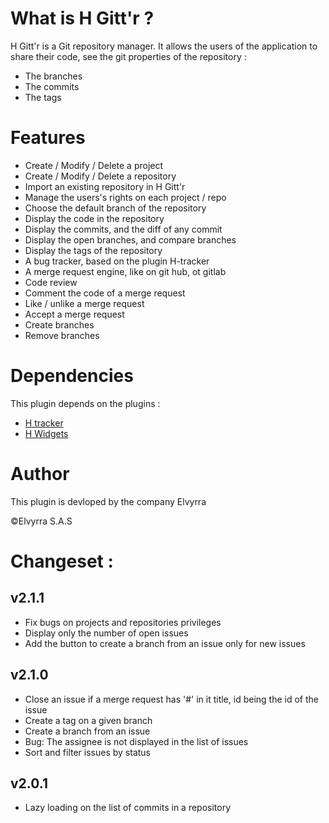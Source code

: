 # What is H Gitt'r ?

H Gitt'r is a Git repository manager. It allows the users of the application to share their code, see the git properties of the repository :

* The branches
* The commits
* The tags

# Features

* Create / Modify / Delete a project
* Create / Modify / Delete a repository
* Import an existing repository in H Gitt'r
* Manage the users's rights on each project / repo
* Choose the default branch of the repository
* Display the code in the repository
* Display the commits, and the diff of any commit
* Display the open branches, and compare branches
* Display the tags of the repository
* A bug tracker, based on the plugin H-tracker
* A merge request engine, like on git hub, ot gitlab
* Code review
* Comment the code of a merge request
* Like / unlike a merge request
* Accept a merge request
* Create branches
* Remove branches

# Dependencies
This plugin depends on the plugins :
* <a href="http://hawk-app.fr/#!/store/plugins/h-tracker" target="_blank">H tracker </a>
* <a href="http://hawk-app.fr/#!/store/plugins/h-widgets" target="_blank">H Widgets</a>

# Author
This plugin is devloped by the company Elvyrra

©Elvyrra S.A.S

# Changeset :
## v2.1.1
* Fix bugs on projects and repositories privileges
* Display only the number of open issues
* Add the button to create a branch from an issue only for new issues

## v2.1.0
* Close an issue if a merge request has '#<id>' in it title, id being the id of the issue
* Create a tag on a given branch
* Create a branch from an issue
* Bug: The assignee is not displayed in the list of issues
* Sort and filter issues by status

## v2.0.1
* Lazy loading on the list of commits in a repository
